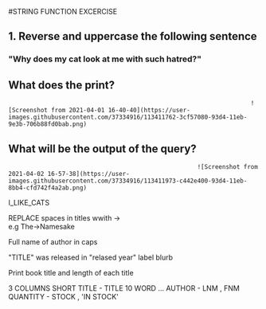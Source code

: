 #STRING FUNCTION EXCERCISE

## 1. Reverse and uppercase the following sentence
   ### "Why does my cat look at me with such hatred?"
   
   ## What does the print?
   
                                                                        ![Screenshot from 2021-04-01 16-40-40](https://user-images.githubusercontent.com/37334916/113411762-3cf57080-93d4-11eb-9e3b-706b88fd0bab.png)


## What will be the output of the query?
                                                         
                                                         
                                                         ![Screenshot from 2021-04-02 16-57-38](https://user-images.githubusercontent.com/37334916/113411973-c442e400-93d4-11eb-8bb4-cfd742f4a2ab.png)

    
 I_LIKE_CATS
 
 
 REPLACE spaces in titles wwith ->  
 e.g
  The->Namesake 
  
  
  Full name of author in caps
  
  "TITLE" was released in "relased year" label blurb 
  
  Print book title and length of each title 
  
  3 COLUMNS 
  SHORT TITLE - TITLE 10 WORD ...
  AUTHOR - LNM , FNM
  QUANTITY - STOCK , 'IN STOCK'


